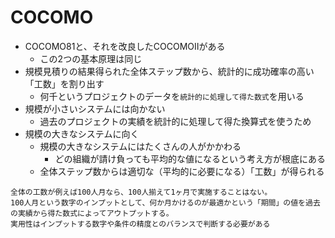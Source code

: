 # COCOMO

* COCOMO81と、それを改良したCOCOMOⅡがある
    * この2つの基本原理は同じ
* 規模見積りの結果得られた全体ステップ数から、統計的に成功確率の高い「工数」を割り出す
    * 何千というプロジェクトのデータを`統計的に処理して得た数式`を用いる
* 規模が小さいシステムには向かない
    * 過去のプロジェクトの実績を統計的に処理して得た換算式を使うため
* 規模の大きなシステムに向く
    * 規模の大きなシステムにはたくさんの人がかかわる
        * どの組織が請け負っても平均的な値になるという考え方が根底にある
    * 全体ステップ数からは適切な（平均的に必要になる）「工数」が得られる

```text
全体の工数が例えば100人月なら、100人揃えて1ヶ月で実施することはない。
100人月という数字のインプットとして、何か月かけるのが最適かという「期間」の値を過去の実績から得た数式によってアウトプットする。
実用性はインプットする数字や条件の精度とのバランスで判断する必要がある
```
